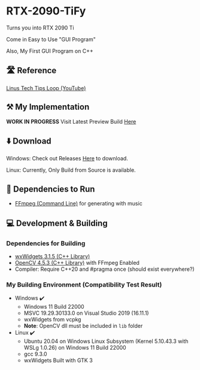 # RTX-2090-TiFy

Turns you into RTX 2090 Ti

Come in Easy to Use "GUI Program"

Also, My First GUI Program on C++

## 🛣️ Reference

[Linus Tech Tips Loop (YouTube)](https://www.youtube.com/watch?v=Xx59T5n4ZLo)

## ⚒️ My Implementation

**WORK IN PROGRESS** Visit Latest Preview Build [Here](https://github.com/Leomotors/RTX-2090-TiFy/releases)

## ⬇️ Download

Windows: Check out Releases [Here](https://github.com/Leomotors/RTX-2090-TiFy/releases) to download.

Linux: Currently, Only Build from Source is available.

## 🌿 Dependencies to Run

- [FFmpeg (Command Line)](https://github.com/FFmpeg/FFmpeg) for generating with music

## 💻 Development & Building

### Dependencies for Building

- [wxWidgets 3.1.5 (C++ Library)](https://github.com/wxWidgets/wxWidgets)
- [OpenCV 4.5.3 (C++ Library)](https://github.com/opencv/opencv) with FFmpeg Enabled
- Compiler: Require C++20 and #pragma once (should exist everywhere?)

### My Building Environment (Compatibility Test Result)

- Windows ✔️
  - Windows 11 Build 22000
  - MSVC 19.29.30133.0 on Visual Studio 2019 (16.11.1)
  - wxWidgets from vcpkg
  - **Note**: OpenCV dll must be included in `lib` folder
- Linux ✔️
  - Ubuntu 20.04 on Windows Linux Subsystem (Kernel 5.10.43.3 with WSLg 1.0.26) on Windows 11 Build 22000
  - gcc 9.3.0
  - wxWidgets Built with GTK 3

